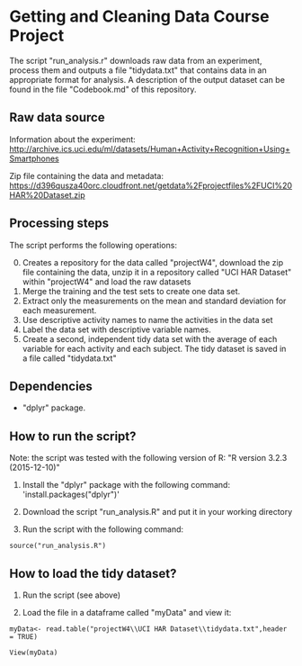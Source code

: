 # Getting and Cleaning Data Course Project
The script "run_analysis.r" downloads raw data from an experiment, process them and outputs a file "tidydata.txt" that contains data in an appropriate format for analysis.
A description of the output dataset can be found in the file "Codebook.md" of this repository.

## Raw data source
Information about the experiment:
http://archive.ics.uci.edu/ml/datasets/Human+Activity+Recognition+Using+Smartphones

Zip file containing the data and metadata:
https://d396qusza40orc.cloudfront.net/getdata%2Fprojectfiles%2FUCI%20HAR%20Dataset.zip

## Processing steps
The script performs the following operations:

0. Creates a repository for the data called "projectW4", download the zip file containing the data, unzip it in a repository called "UCI HAR Dataset" within "projectW4" and load the raw datasets
1. Merge the training and the test sets to create one data set.
2. Extract only the measurements on the mean and standard deviation for each measurement.
3. Use descriptive activity names to name the activities in the data set
4. Label the data set with descriptive variable names.
5. Create a second, independent tidy data set with the average of each variable for each activity and each subject. The tidy dataset is saved in a file called "tidydata.txt"

## Dependencies
- "dplyr" package.

## How to run the script?
Note: the script was tested with the following version of R: "R version 3.2.3 (2015-12-10)"

1. Install the "dplyr" package with the following command:
'install.packages("dplyr")'

2. Download the script "run_analysis.R" and put it in your working directory

3. Run the script with the following command:

`source("run_analysis.R")`

## How to load the tidy dataset?
1. Run the script (see above)

2. Load the file in a dataframe called "myData" and view it:

`myData<- read.table("projectW4\\UCI HAR Dataset\\tidydata.txt",header = TRUE)`

`View(myData)`